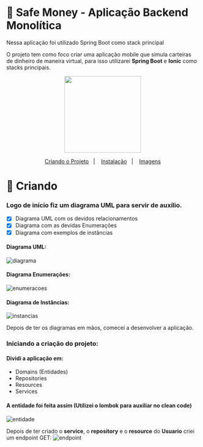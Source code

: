 # :star2: Safe Money - Aplicação Backend Monolítica 

Nessa aplicação foi utilizado Spring Boot como stack principal

O projeto tem como foco criar uma aplicação mobile que simula carteiras de dinheiro de maneira virtual, para isso utilizarei **Spring Boot** e **Ionic** como stacks principais.

<p align="center">
  <img src="https://uploaddeimagens.com.br/images/003/099/764/original/safemoney.png?1614217102" width="200">
</p>

<p align="center">
  <a href="#criando">Criando o Projeto</a>&nbsp;&nbsp;&nbsp;|&nbsp;&nbsp;&nbsp;
  <a href="#instalar">Instalação</a>&nbsp;&nbsp;&nbsp;|&nbsp;&nbsp;&nbsp;
  <a href="#imagens">Imagens</a>
</p>

# :hammer: Criando
### Logo de início fiz um diagrama UML para servir de auxílio.

- [x] Diagrama UML com os devidos relacionamentos
- [x] Diagrama com as devidas Enumerações
- [x] Diagrama com exemplos de instâncias 

#### Diagrama UML:
![diagrama](https://uploaddeimagens.com.br/images/003/099/459/full/diagrama.png?1614200968)

#### Diagrama Enumerações:
![enumeracoes](https://uploaddeimagens.com.br/images/003/099/458/full/enums.png?1614200896)

#### Diagrama de Instâncias:
![instancias](https://uploaddeimagens.com.br/images/003/055/193/full/diagrama_uso.png?1611796217)

Depois de ter os diagramas em mãos, comecei a desenvolver a aplicação.

### Iniciando a criação do projeto:

#### Dividi a aplicação em:

* Domains (Entidades)
* Repositories
* Resources
* Services

#### A entidade foi feita assim **(Utilizei o lombok para auxiliar no clean code)**

![entidade](https://uploaddeimagens.com.br/images/003/059/058/full/classe-entidade.png?1611970517)

Depois de ter criado o **service**, o **repository** e o **resource** do **Usuario** criei um endpoint GET:
![endpoint](https://uploaddeimagens.com.br/images/003/059/081/full/endpoint-get.png?1611972742)

